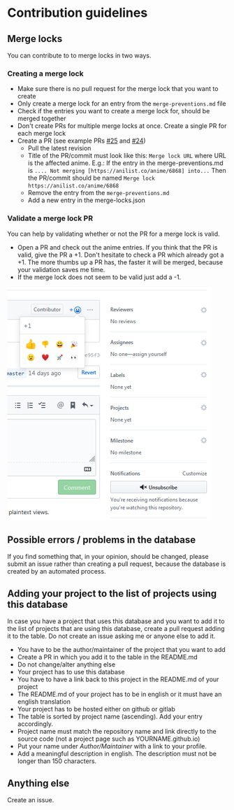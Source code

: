 # Contribution guidelines

## Merge locks
You can contribute to to merge locks in two ways.

### Creating a merge lock
+ Make sure there is no pull request for the merge lock that you want to create
+ Only create a merge lock for an entry from the `merge-preventions.md` file
+ Check if the entries you want to create a merge lock for, should be merged together
+ Don't create PRs for multiple merge locks at once. Create a single PR for each merge lock
+ Create a PR (see example PRs [#25](https://github.com/manami-project/anime-offline-database/pull/25) and [#24](https://github.com/manami-project/anime-offline-database/pull/24))
  + Pull the latest revision
  + Title of the PR/commit must look like this: `Merge lock URL` where URL is the affected anime. E.g.: If the entry in the merge-preventions.md is `.... Not merging [https://anilist.co/anime/6868] into...` Then the PR/commit should be named `Merge lock https://anilist.co/anime/6868`
  + Remove the entry from the `merge-preventions.md`
  + Add a new entry in the merge-locks.json

### Validate a merge lock PR
You can help by validating whether or not the PR for a merge lock is valid.

+ Open a PR and check out the anime entries. If you think that the PR is valid, give the PR a +1. Don't hesitate to check a PR which already got a +1. The more thumbs up a PR has, the faster it will be merged, because your validation saves me time.
+ If the merge lock does not seem to be valid just add a -1.

![giving a +1](thumbs_up.png "giving a +1")

## Possible errors / problems in the database
If you find something that, in your opinion, should be changed, please submit an issue rather than creating a pull request, because the database is created by an automated process.

## Adding your project to the list of projects using this database
In case you have a project that uses this database and you want to add it to the list of projects that are using this database, create a pull request adding it to the table. Do not create an issue asking me or anyone else to add it.

+ You have to be the author/maintainer of the project that you want to add
+ Create a PR in which you add it to the table in the README.md
+ Do not change/alter anything else
+ Your project has to use this database
+ You have to have a link back to this project in the README.md of your project
+ The README.md of your project has to be in english or it must have an english translation
+ Your project has to be hosted either on github or gitlab
+ The table is sorted by project name (ascending). Add your entry accordingly.
+ Project name must match the repository name and link directly to the source code (not a project page such as YOURNAME.github.io)
+ Put your name under _Author/Maintainer_ with a link to your profile.
+ Add a meaningful description in english. The description must not be longer than 150 characters.

## Anything else
Create an issue.